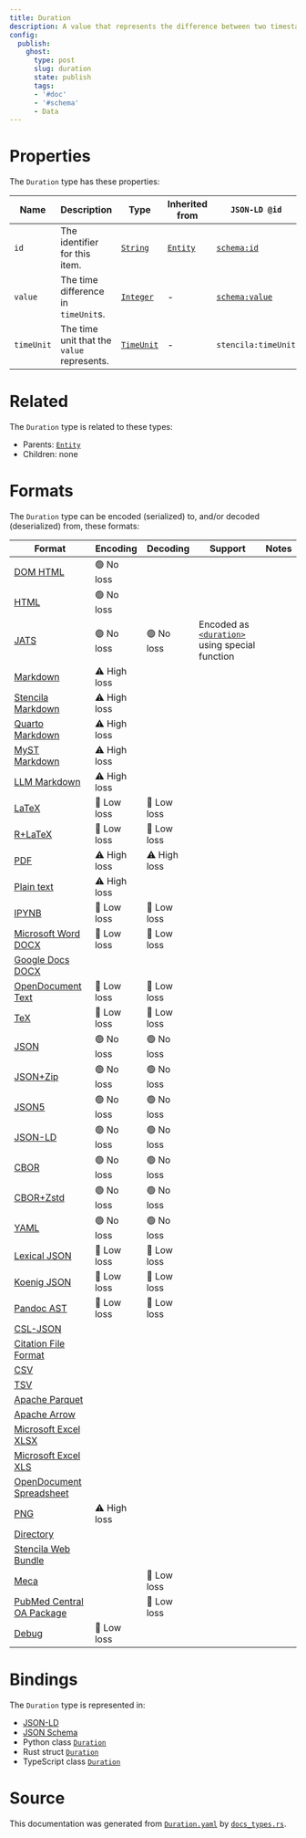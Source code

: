 ```yaml
---
title: Duration
description: A value that represents the difference between two timestamps.
config:
  publish:
    ghost:
      type: post
      slug: duration
      state: publish
      tags:
      - '#doc'
      - '#schema'
      - Data
---
```


# Properties

The `Duration` type has these properties:

| Name       | Description                                | Type                                                                    | Inherited from                                                     | `JSON-LD @id`                              | Aliases                  |
| ---------- | ------------------------------------------ | ----------------------------------------------------------------------- | ------------------------------------------------------------------ | ------------------------------------------ | ------------------------ |
| `id`       | The identifier for this item.              | [`String`](https://stencila.ghost.io/docs/reference/schema/string)      | [`Entity`](https://stencila.ghost.io/docs/reference/schema/entity) | [`schema:id`](https://schema.org/id)       | -                        |
| `value`    | The time difference in `timeUnit`s.        | [`Integer`](https://stencila.ghost.io/docs/reference/schema/integer)    | -                                                                  | [`schema:value`](https://schema.org/value) | -                        |
| `timeUnit` | The time unit that the `value` represents. | [`TimeUnit`](https://stencila.ghost.io/docs/reference/schema/time-unit) | -                                                                  | `stencila:timeUnit`                        | `time-unit`, `time_unit` |

# Related

The `Duration` type is related to these types:

- Parents: [`Entity`](https://stencila.ghost.io/docs/reference/schema/entity)
- Children: none

# Formats

The `Duration` type can be encoded (serialized) to, and/or decoded (deserialized) from, these formats:

| Format                                                                              | Encoding     | Decoding     | Support                                                                                                                           | Notes |
| ----------------------------------------------------------------------------------- | ------------ | ------------ | --------------------------------------------------------------------------------------------------------------------------------- | ----- |
| [DOM HTML](https://stencila.ghost.io/docs/reference/formats/dom.html)               | 🟢 No loss    |              |                                                                                                                                   |
| [HTML](https://stencila.ghost.io/docs/reference/formats/html)                       | 🟢 No loss    |              |                                                                                                                                   |
| [JATS](https://stencila.ghost.io/docs/reference/formats/jats)                       | 🟢 No loss    | 🟢 No loss    | Encoded as [`<duration>`](https://jats.nlm.nih.gov/articleauthoring/tag-library/1.3/element/duration.html) using special function |
| [Markdown](https://stencila.ghost.io/docs/reference/formats/md)                     | ⚠️ High loss |              |                                                                                                                                   |
| [Stencila Markdown](https://stencila.ghost.io/docs/reference/formats/smd)           | ⚠️ High loss |              |                                                                                                                                   |
| [Quarto Markdown](https://stencila.ghost.io/docs/reference/formats/qmd)             | ⚠️ High loss |              |                                                                                                                                   |
| [MyST Markdown](https://stencila.ghost.io/docs/reference/formats/myst)              | ⚠️ High loss |              |                                                                                                                                   |
| [LLM Markdown](https://stencila.ghost.io/docs/reference/formats/llmd)               | ⚠️ High loss |              |                                                                                                                                   |
| [LaTeX](https://stencila.ghost.io/docs/reference/formats/latex)                     | 🔷 Low loss   | 🔷 Low loss   |                                                                                                                                   |
| [R+LaTeX](https://stencila.ghost.io/docs/reference/formats/rnw)                     | 🔷 Low loss   | 🔷 Low loss   |                                                                                                                                   |
| [PDF](https://stencila.ghost.io/docs/reference/formats/pdf)                         | ⚠️ High loss | ⚠️ High loss |                                                                                                                                   |
| [Plain text](https://stencila.ghost.io/docs/reference/formats/text)                 | ⚠️ High loss |              |                                                                                                                                   |
| [IPYNB](https://stencila.ghost.io/docs/reference/formats/ipynb)                     | 🔷 Low loss   | 🔷 Low loss   |                                                                                                                                   |
| [Microsoft Word DOCX](https://stencila.ghost.io/docs/reference/formats/docx)        | 🔷 Low loss   | 🔷 Low loss   |                                                                                                                                   |
| [Google Docs DOCX](https://stencila.ghost.io/docs/reference/formats/gdocx)          |              |              |                                                                                                                                   |
| [OpenDocument Text](https://stencila.ghost.io/docs/reference/formats/odt)           | 🔷 Low loss   | 🔷 Low loss   |                                                                                                                                   |
| [TeX](https://stencila.ghost.io/docs/reference/formats/tex)                         | 🔷 Low loss   | 🔷 Low loss   |                                                                                                                                   |
| [JSON](https://stencila.ghost.io/docs/reference/formats/json)                       | 🟢 No loss    | 🟢 No loss    |                                                                                                                                   |
| [JSON+Zip](https://stencila.ghost.io/docs/reference/formats/json.zip)               | 🟢 No loss    | 🟢 No loss    |                                                                                                                                   |
| [JSON5](https://stencila.ghost.io/docs/reference/formats/json5)                     | 🟢 No loss    | 🟢 No loss    |                                                                                                                                   |
| [JSON-LD](https://stencila.ghost.io/docs/reference/formats/jsonld)                  | 🟢 No loss    | 🟢 No loss    |                                                                                                                                   |
| [CBOR](https://stencila.ghost.io/docs/reference/formats/cbor)                       | 🟢 No loss    | 🟢 No loss    |                                                                                                                                   |
| [CBOR+Zstd](https://stencila.ghost.io/docs/reference/formats/cbor.zstd)             | 🟢 No loss    | 🟢 No loss    |                                                                                                                                   |
| [YAML](https://stencila.ghost.io/docs/reference/formats/yaml)                       | 🟢 No loss    | 🟢 No loss    |                                                                                                                                   |
| [Lexical JSON](https://stencila.ghost.io/docs/reference/formats/lexical)            | 🔷 Low loss   | 🔷 Low loss   |                                                                                                                                   |
| [Koenig JSON](https://stencila.ghost.io/docs/reference/formats/koenig)              | 🔷 Low loss   | 🔷 Low loss   |                                                                                                                                   |
| [Pandoc AST](https://stencila.ghost.io/docs/reference/formats/pandoc)               | 🔷 Low loss   | 🔷 Low loss   |                                                                                                                                   |
| [CSL-JSON](https://stencila.ghost.io/docs/reference/formats/csl)                    |              |              |                                                                                                                                   |
| [Citation File Format](https://stencila.ghost.io/docs/reference/formats/cff)        |              |              |                                                                                                                                   |
| [CSV](https://stencila.ghost.io/docs/reference/formats/csv)                         |              |              |                                                                                                                                   |
| [TSV](https://stencila.ghost.io/docs/reference/formats/tsv)                         |              |              |                                                                                                                                   |
| [Apache Parquet](https://stencila.ghost.io/docs/reference/formats/parquet)          |              |              |                                                                                                                                   |
| [Apache Arrow](https://stencila.ghost.io/docs/reference/formats/arrow)              |              |              |                                                                                                                                   |
| [Microsoft Excel XLSX](https://stencila.ghost.io/docs/reference/formats/xlsx)       |              |              |                                                                                                                                   |
| [Microsoft Excel XLS](https://stencila.ghost.io/docs/reference/formats/xls)         |              |              |                                                                                                                                   |
| [OpenDocument Spreadsheet](https://stencila.ghost.io/docs/reference/formats/ods)    |              |              |                                                                                                                                   |
| [PNG](https://stencila.ghost.io/docs/reference/formats/png)                         | ⚠️ High loss |              |                                                                                                                                   |
| [Directory](https://stencila.ghost.io/docs/reference/formats/directory)             |              |              |                                                                                                                                   |
| [Stencila Web Bundle](https://stencila.ghost.io/docs/reference/formats/swb)         |              |              |                                                                                                                                   |
| [Meca](https://stencila.ghost.io/docs/reference/formats/meca)                       |              | 🔷 Low loss   |                                                                                                                                   |
| [PubMed Central OA Package](https://stencila.ghost.io/docs/reference/formats/pmcoa) |              | 🔷 Low loss   |                                                                                                                                   |
| [Debug](https://stencila.ghost.io/docs/reference/formats/debug)                     | 🔷 Low loss   |              |                                                                                                                                   |

# Bindings

The `Duration` type is represented in:

- [JSON-LD](https://stencila.org/Duration.jsonld)
- [JSON Schema](https://stencila.org/Duration.schema.json)
- Python class [`Duration`](https://github.com/stencila/stencila/blob/main/python/python/stencila/types/duration.py)
- Rust struct [`Duration`](https://github.com/stencila/stencila/blob/main/rust/schema/src/types/duration.rs)
- TypeScript class [`Duration`](https://github.com/stencila/stencila/blob/main/ts/src/types/Duration.ts)

# Source

This documentation was generated from [`Duration.yaml`](https://github.com/stencila/stencila/blob/main/schema/Duration.yaml) by [`docs_types.rs`](https://github.com/stencila/stencila/blob/main/rust/schema-gen/src/docs_types.rs).
